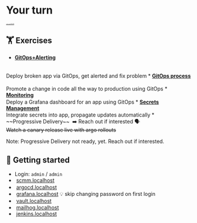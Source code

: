 # Your turn
<!-- .slide: style="text-align: center;" -->

<div style="margin-top: 20px">
    <img style="border-radius: 5px;" width="40%" data-src="images/hacking-cat.webp"/>
    <div style="font-size: 10%"><a href="https://giphy.com/gifs/JIX9t2j0ZTN9S">🌐 giphy.com/gifs/JIX9t2j0ZTN9S</a></div>



## 🏋️ Exercises 
<!-- .slide: id="exercises" -->
<!-- .slide: style="font-size:90%"  -->
<!-- .slide: id="exercises" -->

* <strong><a href="#exercise-alerting">GitOps+Alerting</a></strong>
 <img data-src="images/argo-icon.svg" style="height: 1.2em; vertical-align: middle;"/>
 <img data-src="images/mailhog.png" style="height: 1.2em; vertical-align: middle;"/><br/>
  Deploy broken app via GitOps, get alerted and fix problem
* <strong><a href="#exercise-gitops">GitOps process</a></strong> 
  <img data-src="images/Git-Icon-1788C.svg" style="height: 1.2em; vertical-align: middle;"/>
  <img data-src="images/OCI-logo.svg" style="height: 1.2em; vertical-align: middle;" />
  <img data-src="images/argo-icon.svg" style="height: 1.2em; vertical-align: middle;"/>
  <img data-src="images/jenkins.svg" style="height: 1.2em; vertical-align: middle;"/>
  <br/>
  Promote a change in code all the way to production using GitOps
* <strong><a href="#exercise-monitoring">Monitoring</a></strong> 
  <img data-src="images/prometheus-logo.svg" style="height: 1.2em; vertical-align: middle;"/> 
  <img data-src="images/grafana.svg" style="height: 1.2em; vertical-align: middle;" /> 
  <br/>
  Deploy a Grafana dashboard for an app using GitOps
* <strong><a href="#exercise-secrets">Secrets Management</a></strong> 
  <img data-src="images/vault-logo.svg" style="height: 1.2em; vertical-align: middle;"/>
  <img data-src="images/eso-round-logo.svg" style="height: 1.2em; vertical-align: middle;"/> 
  <br/>
  Integrate secrets into app, propagate updates automatically
*  ~~Progressive Delivery~~ 
   <img data-src="images/argo-icon.svg" style="height: 1.2em; vertical-align: middle;"/>
   ➡️ Reach out if interested 🗣️ </br>
  <del>Watch a canary release live with argo rollouts</del>

Note:
Progressive Delivery not ready, yet. 
Reach out if interested.



## 🛫 Getting started
<!-- .slide: id="getting-started" -->

* Login: <i class="fas fa-user"></i> `admin` / <i class="fas fa-unlock"></i> `admin`
* <img data-src="images/Git-Icon-1788C.svg" style="height: 1.2em; vertical-align: middle;"/> [scmm.localhost](http://scmm.localhost)
* <img data-src="images/argo-icon.svg" style="height: 1.2em; vertical-align: middle;"/> [argocd.localhost](http://argocd.localhost)
* <img data-src="images/grafana.svg" style="height: 1.2em; vertical-align: middle;" /> [grafana.localhost](http://grafana.localhost) 💡 skip changing password on first login
* <img data-src="images/vault-logo.svg" style="height: 1.2em; vertical-align: middle;"/> [vault.localhost](http://vault.localhost)
* <img data-src="images/mailhog.png" style="height: 1em; vertical-align: middle;"/> [mailhog.localhost](http://mailhog.localhost)
* <img data-src="images/jenkins.svg" style="height: 1.2em; vertical-align: middle;"/> [jenkins.localhost](http://jenkins.localhost)